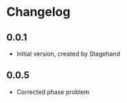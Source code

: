 # Changelog

## 0.0.1

- Initial version, created by Stagehand

## 0.0.5

- Corrected phase problem
